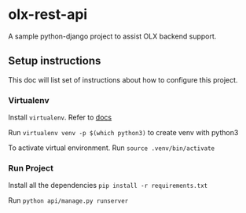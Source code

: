 # olx-rest-api
A sample python-django project to assist OLX backend support. 

## Setup instructions
This doc will list set of instructions about how to configure this project.

### Virtualenv
Install `virtualenv`. Refer to [docs](https://virtualenv.pypa.io/en/latest/installation.html) 

Run `virtualenv venv -p $(which python3)` to create venv with python3

To activate virtual environment. Run `source .venv/bin/activate`
### Run Project
Install all the dependencies `pip install -r requirements.txt`

Run `python api/manage.py runserver`

 
